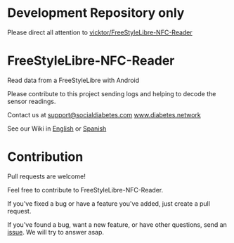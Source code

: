 Development Repository only
===========================
Please direct all attention to [vicktor/FreeStyleLibre-NFC-Reader](vicktor/FreeStyleLibre-NFC-Reader)

FreeStyleLibre-NFC-Reader
=========================

Read data from a FreeStyleLibre with Android

Please contribute to this project sending logs and helping to decode the sensor readings.

Contact us at support@socialdiabetes.com www.diabetes.network

See our Wiki in [English](https://github.com/vicktor/FreeStyleLibre-NFC-Reader/wiki) or [Spanish](https://github.com/vicktor/FreeStyleLibre-NFC-Reader/wiki/Inicio)


Contribution
============
Pull requests are welcome!

Feel free to contribute to FreeStyleLibre-NFC-Reader.

If you've fixed a bug or have a feature you've added, just create a pull request.

If you've found a bug, want a new feature, or have other questions, send an [issue](https://github.com/vicktor/FreeStyleLibre-NFC-Reader/issues). We will try to answer asap.
